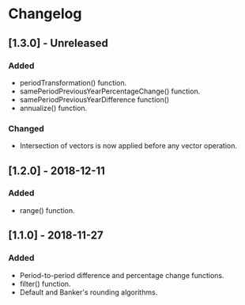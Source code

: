 # Changelog

## [1.3.0] - Unreleased
### Added
- periodTransformation() function.
- samePeriodPreviousYearPercentageChange() function.
- samePeriodPreviousYearDifference function()
- annualize() function.

### Changed 
- Intersection of vectors is now applied before any vector operation.

## [1.2.0] - 2018-12-11
### Added
- range() function.

## [1.1.0] - 2018-11-27
### Added
- Period-to-period difference and percentage change functions.
- filter() function.
- Default and Banker's rounding algorithms.